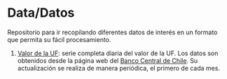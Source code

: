 # Data/Datos

Repositorio para ir recopilando diferentes datos de interés en un formato que permita su fácil procesamiento.

1. [Valor de la UF](output/financieros/UF.csv): serie completa diaria del valor de la UF. Los datos son obtenidos desde la página web del [Banco Central de Chile](https://si3.bcentral.cl/Indicadoressiete/secure/Indicadoresdiarios.aspx). Su actualización se realiza de manera periódica, el primero de cada mes.
